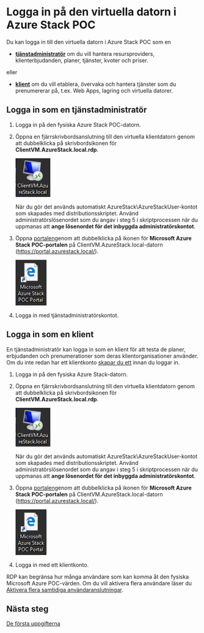 <properties
    pageTitle="Ansluta till Microsoft Azure Stack POC | Microsoft Azure"
    description="Lär dig hur du ansluter till Azure Stack POC-portalen som en tjänstadministratör eller klient."
    services="azure-stack"
    documentationCenter=""
    authors="ErikjeMS"
    manager="byronr"
    editor=""/>

<tags
    ms.service="azure-stack"
    ms.workload="na"
    ms.tgt_pltfrm="na"
    ms.devlang="na"
    ms.topic="get-started-article"
    ms.date="08/01/2016"
    ms.author="erikje"/>


# Logga in på den virtuella datorn i Azure Stack POC

Du kan logga in till den virtuella datorn i Azure Stack POC som en

- [**tjänstadministratör**](#log-in-as-a-service-administrator) om du vill hantera resursproviders, klienterbjudanden, planer, tjänster, kvoter och priser.

eller

- [**klient**](#log-in-as-a-tenant) om du vill etablera, övervaka och hantera tjänster som du prenumererar på, t.ex. Web Apps, lagring och virtuella datorer.

## Logga in som en tjänstadministratör

1.  Logga in på den fysiska Azure Stack POC-datorn.

2.  Öppna en fjärrskrivbordsanslutning till den virtuella klientdatorn genom att dubbelklicka på skrivbordsikonen för **ClientVM.AzureStack.local.rdp**.
 
    ![](media/azure-stack-connect-azure-stack/clientvmazurestacklocalicon.png)
    
    När du gör det används automatiskt AzureStack\\AzureStackUser-kontot som skapades med distributionsskriptet. Använd administratörslösenordet som du angav i steg 5 i skriptprocessen när du uppmanas att **ange lösenordet för det inbyggda administratörskontot**.

3.  Öppna [portalen](azure-stack-key-features.md#portal)genom att dubbelklicka på ikonen för **Microsoft Azure Stack POC-portalen** på ClientVM.AzureStack.local-datorn (https://portal.azurestack.local/).

    ![](media/azure-stack-connect-azure-stack/microsoftazurestackpocprtalicon.png)

4.  Logga in med tjänstadministratörskontot.

## Logga in som en klient

En tjänstadministratör kan logga in som en klient för att testa de planer, erbjudanden och prenumerationer som deras klientorganisationer använder.
Om du inte redan har ett klientkonto [skapar du ett](azure-stack-add-new-user-aad.md) innan du loggar in.

1.  Logga in på den fysiska Azure Stack-datorn.

2.  Öppna en fjärrskrivbordsanslutning till den virtuella klientdatorn genom att dubbelklicka på skrivbordsikonen för **ClientVM.AzureStack.local.rdp**. 

    ![](media/azure-stack-connect-azure-stack/clientvmazurestacklocalicon.png)

    När du gör det används automatiskt AzureStack\\AzureStackUser-kontot som skapades med distributionsskriptet. Använd administratörslösenordet som du angav i steg 5 i skriptprocessen när du uppmanas att **ange lösenordet för det inbyggda administratörskontot**.

3.  Öppna [portalen](azure-stack-key-features.md#portal)genom att dubbelklicka på ikonen för **Microsoft Azure Stack POC-portalen** på ClientVM.AzureStack.local-datorn (https://portal.azurestack.local/).

    ![](media/azure-stack-connect-azure-stack/microsoftazurestackpocprtalicon.png)

4.  Logga in med ett klientkonto.

RDP kan begränsa hur många användare som kan komma åt den fysiska Microsoft Azure POC-värden. Om du vill aktivera flera användare läser du [Aktivera flera samtidiga användaranslutningar](azure-stack-enable-multiple-concurrent-users.md).

## Nästa steg

[De första uppgifterna](azure-stack-first-scenarios.md)



<!--HONumber=Sep16_HO3-->


